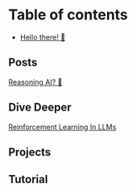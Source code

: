 # Table of contents

* [Hello there! 👋](README.md)

## Posts

[Reasoning AI? 🤔](posts/reasoning-ai.md)



<!-- * [Hello there! 👋](posts/hello.md)

<!-- * [Quickstart](getting-started/quickstart.md)
* [Publish your docs](getting-started/publish-your-docs.md) -->

## Dive Deeper

[Reinforcement Learning In LLMs](dive-deeper/reinforcement-learning-in-llms.md)

## Projects


## Tutorial

<!-- * [Editor](basics/editor.md)
* [Markdown](basics/markdown.md)
* [Images & media](basics/images-and-media.md)
* [Interactive blocks](basics/interactive-blocks.md)
* [OpenAPI](basics/openapi.md)
* [Integrations](basics/integrations.md) -->
